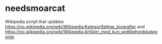 # needsmoarcat
Wikipedia script that updates https://no.wikipedia.org/wiki/Wikipedia:Kategorifattige_biografier
and https://no.wikipedia.org/wiki/Wikipedia:Artikler_med_kun_vedlikeholdskategorier
